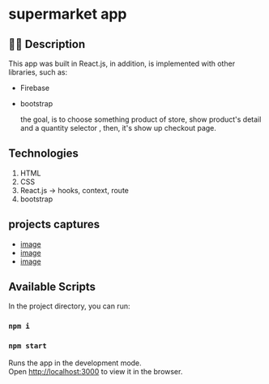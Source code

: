 # supermarket app

## ✍🏻 Description

This app was built in React.js, in addition, is implemented with other libraries, such as:

- Firebase
- bootstrap

  the goal, is to choose something product of store, show product's detail and a quantity selector , then, it's show up checkout page.

## Technologies

1. HTML
2. CSS
3. React.js -> hooks, context, route
4. bootstrap

## projects captures

- [image](https://ibb.co/pJ3zthn)
- [image](https://ibb.co/r5M0H0q)
- [image](https://ibb.co/Rh3dNSQ)

## Available Scripts

In the project directory, you can run:

### `npm i`

### `npm start`

Runs the app in the development mode.<br />
Open [http://localhost:3000](http://localhost:3000) to view it in the browser.
